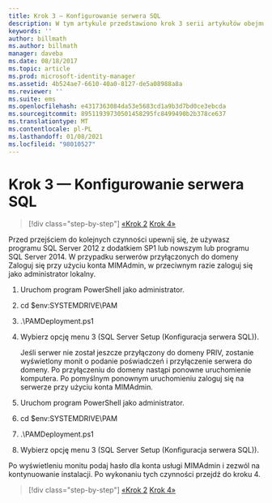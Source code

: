 ```yaml
---
title: Krok 3 — Konfigurowanie serwera SQL
description: W tym artykule przedstawiono krok 3 serii artykułów obejmujących sposób konfigurowania Microsoft Identity Manager przy użyciu skryptów i omówiono kroki konfiguracji programu SQL Server.
keywords: ''
author: billmath
ms.author: billmath
manager: daveba
ms.date: 08/18/2017
ms.topic: article
ms.prod: microsoft-identity-manager
ms.assetid: 4b524ae7-6610-40a0-8127-de5a08988a8a
ms.reviewer: ''
ms.suite: ems
ms.openlocfilehash: e4317363084da53e5683cd1a9b3d7bd0ce3ebcda
ms.sourcegitcommit: 89511939730501458295fc8499490b2b378ce637
ms.translationtype: MT
ms.contentlocale: pl-PL
ms.lasthandoff: 01/08/2021
ms.locfileid: "98010527"
---
```

# <a name="step-3-configuring-sql"></a>Krok 3 — Konfigurowanie serwera SQL

> [!div class="step-by-step"]
> [«Krok 2](sp1-step2-configuring-corp-domain.md) 
>  [Krok 4»](sp1-step4-configuring-sharepoint.md)

Przed przejściem do kolejnych czynności upewnij się, że używasz programu SQL Server 2012 z dodatkiem SP1 lub nowszym lub programu SQL Server 2014. W przypadku serwerów przyłączonych do domeny Zaloguj się przy użyciu konta MIMAdmin, w przeciwnym razie zaloguj się jako administrator lokalny.
1. Uruchom program PowerShell jako administrator.
2. cd $env:SYSTEMDRIVE\PAM
3. .\PAMDeployment.ps1
4. Wybierz opcję menu 3 (SQL Server Setup (Konfiguracja serwera SQL)).

   Jeśli serwer nie został jeszcze przyłączony do domeny PRIV, zostanie wyświetlony monit o podanie poświadczeń i przyłączenie serwera do domeny.
   Po przyłączeniu do domeny nastąpi ponowne uruchomienie komputera. Po pomyślnym ponownym uruchomieniu zaloguj się na serwerze przy użyciu konta MIMAdmin.

5. Uruchom program PowerShell jako administrator.
6. cd $env:SYSTEMDRIVE\PAM
7. .\PAMDeployment.ps1
8. Wybierz opcję menu 3 (SQL Server Setup (Konfiguracja serwera SQL)).

Po wyświetleniu monitu podaj hasło dla konta usługi MIMAdmin i zezwól na kontynuowanie instalacji. Po wykonaniu tych czynności przejdź do kroku 4.

> [!div class="step-by-step"]
> [«Krok 2](sp1-step2-configuring-corp-domain.md) 
>  [Krok 4»](sp1-step4-configuring-sharepoint.md)
